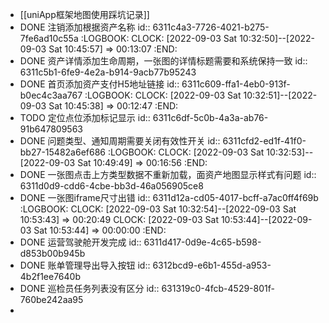 - [[uniApp框架地图使用踩坑记录]]
- DONE 注销添加根据资产名称
  id:: 6311c4a3-7726-4021-b275-7fe6ad10c55a
  :LOGBOOK:
  CLOCK: [2022-09-03 Sat 10:32:50]--[2022-09-03 Sat 10:45:57] =>  00:13:07
  :END:
- DONE 资产详情添加生命周期，一张图的详情标题需要和系统保持一致
  id:: 6311c5b1-6fe9-4e2a-b914-9acb77b95243
- DONE 首页添加资产支付H5地址链接
  id:: 6311c609-ffa1-4eb0-913f-b0ec4c3aa767
  :LOGBOOK:
  CLOCK: [2022-09-03 Sat 10:32:51]--[2022-09-03 Sat 10:45:38] =>  00:12:47
  :END:
- TODO 定位点位添加标记显示
  id:: 6311c6df-5c0b-4a3a-ab76-91b647809563
- DONE 问题类型、通知周期需要关闭有效性开关
  id:: 6311cfd2-ed1f-41f0-bb27-15482a6ef686
  :LOGBOOK:
  CLOCK: [2022-09-03 Sat 10:32:53]--[2022-09-03 Sat 10:49:49] =>  00:16:56
  :END:
- DONE 一张图点击上方类型数据不重新加载，面资产地图显示样式有问题
  id:: 6311d0d9-cdd6-4cbe-bb3d-46a056905ce8
- DONE 一张图iframe尺寸出错
  id:: 6311d12a-cd05-4017-bcff-a7ac0ff4f69b
  :LOGBOOK:
  CLOCK: [2022-09-03 Sat 10:32:54]--[2022-09-03 Sat 10:53:43] =>  00:20:49
  CLOCK: [2022-09-03 Sat 10:53:44]--[2022-09-03 Sat 10:53:44] =>  00:00:00
  :END:
- DONE 运营驾驶舱开发完成
  id:: 6311d417-0d9e-4c65-b598-d853b00b945b
- DONE 账单管理导出导入按钮
  id:: 6312bcd9-e6b1-455d-a953-4b2f1ee7640b
- DONE 巡检员任务列表没有区分
  id:: 631319c0-4fcb-4529-801f-760be242aa95
-
